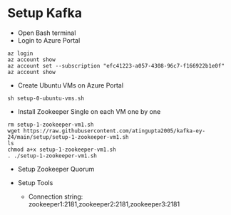 # Setup Kafka
- Open Bash terminal
- Login to Azure Portal
```
az login
az account show
az account set --subscription "efc41223-a057-4308-96c7-f166922b1e0f"
az account show
```

- Create Ubuntu VMs on Azure Portal
```
sh setup-0-ubuntu-vms.sh
```

- Install Zookeeper Single on each VM one by one
```
rm setup-1-zookeeper-vm1.sh
wget https://raw.githubusercontent.com/atingupta2005/kafka-ey-24/main/setup/setup-1-zookeeper-vm1.sh
ls
chmod a+x setup-1-zookeeper-vm1.sh
. ./setup-1-zookeeper-vm1.sh
```

- Setup Zookeeper Quorum

- Setup Tools
  - Connection string: zookeeper1:2181,zookeeper2:2181,zookeeper3:2181